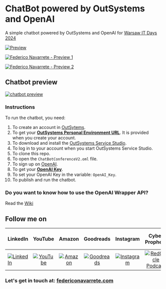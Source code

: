 # ChatBot powered by OutSystems and OpenAI

A simple chatbot powered by OutSystems and OpenAI for [Warsaw IT Days 2024](https://warszawskiedniinformatyki.pl)

[![Preview][1]](https://warszawskiedniinformatyki.pl)

[![Federico Navarrete - Preview 1][4]][4]

[![Federico Navarrete - Preview 2][3]][3]

## Chatbot preview
[![chatbot preview][2]](https://www.outsystems.com/forge/component-overview/18160/openai-api-wrapper-o11)

### Instructions

To run the chatbot, you need:

1. To create an account in [OutSytems](https://www.outsystems.com/Platform/Signup).
2. To get your [**OutSystems Personal Environment URL**](https://www.youtube.com/watch?v=w7KQLoAJXr0). It is provided when you create your account.
3. To download and install the [OutSystems Service Studio](https://www.outsystems.com/Portal/ServiceStudioTutorial?IsFreeEdition=False&Uuid=4136fd4f-bb21-4778-9b0c-9bffdbddf13b&DevHostname=Tu4gYoDjVr%2fnVf78LyifGX%2f%2feRIC%2fmy5E%2fCz95N%2bRmsqLtYr0eHJ2TvqGYajIYTlldzsVWplWMKH7Tua4%2ftcqrxxtPDvRoPSpNgWv6eApR4dre07RC5LXlkM%2fo4HcIbf&OpenSS=True).
4. To log in to your account when you start OutSystems Service Studio.
5. To clone this repo.
6. To open the `ChatBotConferenceV2.oml` file.
7. To sign up on [OpenAI](https://platform.openai.com/signup/).
8. To get your [**OpenAI Key**](https://platform.openai.com/api-keys).
9. To set your OpenAI Key in the variable: `OpenAI_Key`.
10. To publish and run the chatbot.

### Do you want to know how to use the OpenAI Wrapper API?

Read the [Wiki](https://github.com/FANMixco/openai-outsystems-wrapper/wiki)

  [1]: https://i.stack.imgur.com/WyvSS.png
  [2]: https://i.stack.imgur.com/PEfhl.png
  [3]: https://i.stack.imgur.com/NMk9b.png
  [4]: https://i.stack.imgur.com/pta1F.png

## Follow me on

|  LinkedIn  |YouTube|Amazon|Goodreads|Instagram|Cyber Prophets|Sharing Your Stories|TikTok|
|:----------|:------------:|:------------:|:------------:|:------------:|:------------:|:------------:|:------------:|
|[![LinkedIn](https://i.stack.imgur.com/idQWu.png)](https://www.linkedin.com/in/federiconavarrete)|[![YouTube](https://i.stack.imgur.com/CFPMR.png)](https://youtube.com/@FedericoNavarrete)|[![Amazon](https://i.stack.imgur.com/NFOeE.png)](https://www.amazon.com/Federico-Navarrete/e/B08NJTXQRV)|[![Goodreads](https://i.stack.imgur.com/oBk0g.jpg)](https://www.goodreads.com/author/show/21125413.Federico_Navarrete)|[![Instagram](https://i.stack.imgur.com/PIfqY.png)](https://www.instagram.com/federico_the_consultant)|[![RedCircle Podcast](https://i.stack.imgur.com/4XICF.png)](https://redcircle.com/shows/cyber-prophets)|[![RedCircle Podcast](https://i.stack.imgur.com/4XICF.png)](https://redcircle.com/shows/sharing-your-stories)|[![TikTok](https://i.stack.imgur.com/pP7X2.png)](https://www.tiktok.com/@federicostories)|

### Let's get in touch at: [federiconavarrete.com](https://federiconavarrete.com)
